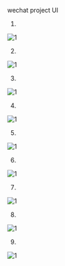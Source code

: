 wechat project
UI

1.

![1](https://github.com/seu-xh/break-out/blob/master/screenshots/sunnywithu/1.jpg)

2.

![1](https://github.com/seu-xh/break-out/blob/master/screenshots/sunnywithu/2.jpg)

3.

![1](https://github.com/seu-xh/break-out/blob/master/screenshots/sunnywithu/3.jpg)

4.

![1](https://github.com/seu-xh/break-out/blob/master/screenshots/sunnywithu/4.jpg)

5.

![1](https://github.com/seu-xh/break-out/blob/master/screenshots/sunnywithu/5.jpg)

6.

![1](https://github.com/seu-xh/break-out/blob/master/screenshots/sunnywithu/6.jpg)

7.

![1](https://github.com/seu-xh/break-out/blob/master/screenshots/sunnywithu/7.jpg)

8.

![1](https://github.com/seu-xh/break-out/blob/master/screenshots/sunnywithu/8.jpg)

9.

![1](https://github.com/seu-xh/break-out/blob/master/screenshots/sunnywithu/9.jpg)
